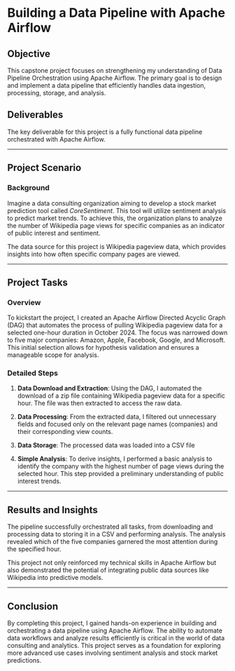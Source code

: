 # Building a Data Pipeline with Apache Airflow

## Objective
This capstone project focuses on strengthening my understanding of Data Pipeline Orchestration using Apache Airflow. The primary goal is to design and implement a data pipeline that efficiently handles data ingestion, processing, storage, and analysis.

## Deliverables
The key deliverable for this project is a fully functional data pipeline orchestrated with Apache Airflow.

---

## Project Scenario

### Background
Imagine a data consulting organization aiming to develop a stock market prediction tool called *CoreSentiment*. This tool will utilize sentiment analysis to predict market trends. To achieve this, the organization plans to analyze the number of Wikipedia page views for specific companies as an indicator of public interest and sentiment.

The data source for this project is Wikipedia pageview data, which provides insights into how often specific company pages are viewed.

---

## Project Tasks

### Overview
To kickstart the project, I created an Apache Airflow Directed Acyclic Graph (DAG) that automates the process of pulling Wikipedia pageview data for a selected one-hour duration in October 2024. The focus was narrowed down to five major companies: Amazon, Apple, Facebook, Google, and Microsoft. This initial selection allows for hypothesis validation and ensures a manageable scope for analysis.

### Detailed Steps
1. **Data Download and Extraction**:
   Using the DAG, I automated the download of a zip file containing Wikipedia pageview data for a specific hour. The file was then extracted to access the raw data.

2. **Data Processing**:
   From the extracted data, I filtered out unnecessary fields and focused only on the relevant page names (companies) and their corresponding view counts.

3. **Data Storage**:
   The processed data was loaded into a CSV file

4. **Simple Analysis**:
   To derive insights, I performed a basic analysis to identify the company with the highest number of page views during the selected hour. This step provided a preliminary understanding of public interest trends.

---

## Results and Insights
The pipeline successfully orchestrated all tasks, from downloading and processing data to storing it in a CSV and performing analysis. The analysis revealed which of the five companies garnered the most attention during the specified hour.

This project not only reinforced my technical skills in Apache Airflow but also demonstrated the potential of integrating public data sources like Wikipedia into predictive models.

---

## Conclusion
By completing this project, I gained hands-on experience in building and orchestrating a data pipeline using Apache Airflow. The ability to automate data workflows and analyze results efficiently is critical in the world of data consulting and analytics. This project serves as a foundation for exploring more advanced use cases involving sentiment analysis and stock market predictions.

